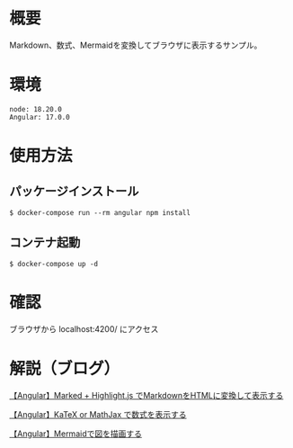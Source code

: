 # 概要
Markdown、数式、Mermaidを変換してブラウザに表示するサンプル。

# 環境
```
node: 18.20.0
Angular: 17.0.0
```

# 使用方法
## パッケージインストール
```
$ docker-compose run --rm angular npm install
```

## コンテナ起動
```
$ docker-compose up -d
```

# 確認
ブラウザから localhost:4200/ にアクセス

# 解説（ブログ）
[【Angular】Marked + Highlight.js でMarkdownをHTMLに変換して表示する](https://engineer.tsuneken5.com/2024/10/25/angular-markdown/)

[【Angular】KaTeX or MathJax で数式を表示する](https://engineer.tsuneken5.com/2024/10/25/angular-math/)

[【Angular】Mermaidで図を描画する](https://engineer.tsuneken5.com/2024/10/25/angular-mermaid/)
